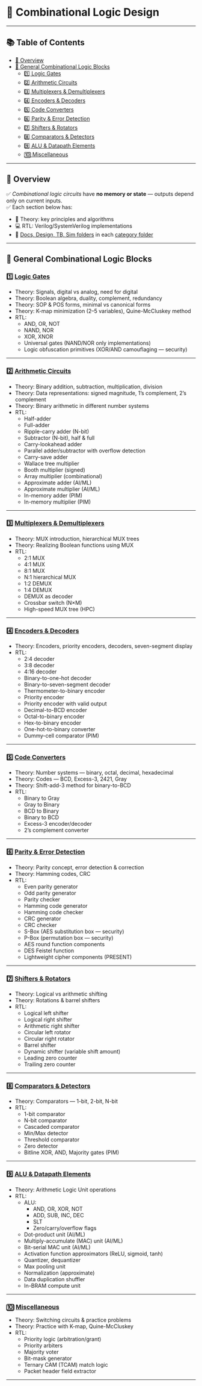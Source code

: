 # 📘 Combinational Logic Design

---

## 📚 Table of Contents
- [🎯 Overview](#🎯-overview)
- [🔷 General Combinational Logic Blocks](#🔷-general-combinational-logic-blocks)
  - [1️⃣ Logic Gates](#1️⃣-logic-gates)
  - [2️⃣ Arithmetic Circuits](#2️⃣-arithmetic-circuits)
  - [3️⃣ Multiplexers & Demultiplexers](#3️⃣-multiplexers--demultiplexers)
  - [4️⃣ Encoders & Decoders](#4️⃣-encoders--decoders)
  - [5️⃣ Code Converters](#5️⃣-code-converters)
  - [6️⃣ Parity & Error Detection](#6️⃣-parity--error-detection)
  - [7️⃣ Shifters & Rotators](#7️⃣-shifters--rotators)
  - [8️⃣ Comparators & Detectors](#8️⃣-comparators--detectors)
  - [9️⃣ ALU & Datapath Elements](#9️⃣-alu--datapath-elements)
  - [🔟 Miscellaneous](#🔟-miscellaneous)

---

## 🎯 Overview

✅ *Combinational logic circuits* have **no memory or state** — outputs depend only on current inputs.  
✅ Each section below has:
- 📄 Theory: key principles and algorithms
- 💻 RTL: Verilog/SystemVerilog implementations
- 📂 [Docs, Design, TB, Sim folders](.) in each [category folder](.)  

---

## 🔷 General Combinational Logic Blocks

### 1️⃣ [Logic Gates](logic_gates/)
- Theory: Signals, digital vs analog, need for digital
- Theory: Boolean algebra, duality, complement, redundancy
- Theory: SOP & POS forms, minimal vs canonical forms
- Theory: K-map minimization (2–5 variables), Quine-McCluskey method
- RTL:
  - AND, OR, NOT
  - NAND, NOR
  - XOR, XNOR
  - Universal gates (NAND/NOR only implementations)
  - Logic obfuscation primitives (XOR/AND camouflaging — security)

---

### 2️⃣ [Arithmetic Circuits](arithmetic_circuits/)
- Theory: Binary addition, subtraction, multiplication, division
- Theory: Data representations: signed magnitude, 1’s complement, 2’s complement
- Theory: Binary arithmetic in different number systems
- RTL:
  - Half-adder
  - Full-adder
  - Ripple-carry adder (N-bit)
  - Subtractor (N-bit), half & full
  - Carry-lookahead adder
  - Parallel adder/subtractor with overflow detection
  - Carry-save adder
  - Wallace tree multiplier
  - Booth multiplier (signed)
  - Array multiplier (combinational)
  - Approximate adder (AI/ML)
  - Approximate multiplier (AI/ML)
  - In-memory adder (PIM)
  - In-memory multiplier (PIM)

---

### 3️⃣ [Multiplexers & Demultiplexers](multiplexers_demultiplexers/)
- Theory: MUX introduction, hierarchical MUX trees
- Theory: Realizing Boolean functions using MUX
- RTL:
  - 2:1 MUX
  - 4:1 MUX
  - 8:1 MUX
  - N:1 hierarchical MUX
  - 1:2 DEMUX
  - 1:4 DEMUX
  - DEMUX as decoder
  - Crossbar switch (N×M)
  - High-speed MUX tree (HPC)

---

### 4️⃣ [Encoders & Decoders](encoders_decoders/)
- Theory: Encoders, priority encoders, decoders, seven-segment display
- RTL:
  - 2:4 decoder
  - 3:8 decoder
  - 4:16 decoder
  - Binary-to-one-hot decoder
  - Binary-to-seven-segment decoder
  - Thermometer-to-binary encoder
  - Priority encoder
  - Priority encoder with valid output
  - Decimal-to-BCD encoder
  - Octal-to-binary encoder
  - Hex-to-binary encoder
  - One-hot-to-binary converter
  - Dummy-cell comparator (PIM)

---

### 5️⃣ [Code Converters](code_converters/)
- Theory: Number systems — binary, octal, decimal, hexadecimal
- Theory: Codes — BCD, Excess-3, 2421, Gray
- Theory: Shift-add-3 method for binary-to-BCD
- RTL:
  - Binary to Gray
  - Gray to Binary
  - BCD to Binary
  - Binary to BCD
  - Excess-3 encoder/decoder
  - 2’s complement converter

---

### 6️⃣ [Parity & Error Detection](parity_error_detection/)
- Theory: Parity concept, error detection & correction
- Theory: Hamming codes, CRC
- RTL:
  - Even parity generator
  - Odd parity generator
  - Parity checker
  - Hamming code generator
  - Hamming code checker
  - CRC generator
  - CRC checker
  - S-Box (AES substitution box — security)
  - P-Box (permutation box — security)
  - AES round function components
  - DES Feistel function
  - Lightweight cipher components (PRESENT)

---

### 7️⃣ [Shifters & Rotators](shifters_rotators/)
- Theory: Logical vs arithmetic shifting
- Theory: Rotations & barrel shifters
- RTL:
  - Logical left shifter
  - Logical right shifter
  - Arithmetic right shifter
  - Circular left rotator
  - Circular right rotator
  - Barrel shifter
  - Dynamic shifter (variable shift amount)
  - Leading zero counter
  - Trailing zero counter

---

### 8️⃣ [Comparators & Detectors](comparators_detectors/)
- Theory: Comparators — 1-bit, 2-bit, N-bit
- RTL:
  - 1-bit comparator
  - N-bit comparator
  - Cascaded comparator
  - Min/Max detector
  - Threshold comparator
  - Zero detector
  - Bitline XOR, AND, Majority gates (PIM)

---

### 9️⃣ [ALU & Datapath Elements](alu_datapath_elements/)
- Theory: Arithmetic Logic Unit operations
- RTL:
  - ALU:
    - AND, OR, XOR, NOT
    - ADD, SUB, INC, DEC
    - SLT
    - Zero/carry/overflow flags
  - Dot-product unit (AI/ML)
  - Multiply-accumulate (MAC) unit (AI/ML)
  - Bit-serial MAC unit (AI/ML)
  - Activation function approximators (ReLU, sigmoid, tanh)
  - Quantizer, dequantizer
  - Max pooling unit
  - Normalization (approximate)
  - Data duplication shuffler
  - In-BRAM compute unit

---

### 🔟 [Miscellaneous](miscellaneous/)
- Theory: Switching circuits & practice problems
- Theory: Practice with K-map, Quine-McCluskey
- RTL:
  - Priority logic (arbitration/grant)
  - Priority arbiters
  - Majority voter
  - Bit-mask generator
  - Ternary CAM (TCAM) match logic
  - Packet header field extractor

---
